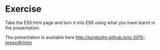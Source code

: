 Exercise
========

Take the ES5.html page and turn it into ES6 using what you have learnt in the presentation.

The presentation is available here http://turnbullm.github.io/js-2015-preso/#/intro
